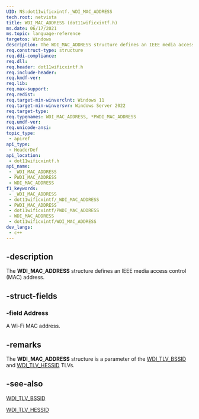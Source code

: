 ```yaml
---
UID: NS:dot11wificxintf._WDI_MAC_ADDRESS
tech.root: netvista
title: WDI_MAC_ADDRESS (dot11wificxintf.h)
ms.date: 06/17/2021
ms.topic: language-reference
targetos: Windows
description: The WDI_MAC_ADDRESS structure defines an IEEE media access control (MAC) address.
req.construct-type: structure
req.ddi-compliance: 
req.dll: 
req.header: dot11wificxintf.h
req.include-header: 
req.kmdf-ver: 
req.lib: 
req.max-support: 
req.redist: 
req.target-min-winverclnt: Windows 11 
req.target-min-winversvr: Windows Server 2022
req.target-type: 
req.typenames: WDI_MAC_ADDRESS, *PWDI_MAC_ADDRESS
req.umdf-ver: 
req.unicode-ansi: 
topic_type:
 - apiref
api_type:
 - HeaderDef
api_location:
 - dot11wificxintf.h
api_name:
 - _WDI_MAC_ADDRESS
 - PWDI_MAC_ADDRESS
 - WDI_MAC_ADDRESS
f1_keywords:
 - _WDI_MAC_ADDRESS
 - dot11wificxintf/_WDI_MAC_ADDRESS
 - PWDI_MAC_ADDRESS
 - dot11wificxintf/PWDI_MAC_ADDRESS
 - WDI_MAC_ADDRESS
 - dot11wificxintf/WDI_MAC_ADDRESS
dev_langs:
 - c++
---
```


## -description

The **WDI_MAC_ADDRESS** structure defines an IEEE media access control (MAC) address.

## -struct-fields

### -field Address

A Wi-Fi MAC address.

## -remarks

The **WDI_MAC_ADDRESS** structure is a parameter of the [WDI_TLV_BSSID](/windows-hardware/drivers/netcx/wdi-tlv-bssid) and [WDI_TLV_HESSID](/windows-hardware/drivers/netcx/wdi-tlv-hessid) TLVs.

## -see-also

[WDI_TLV_BSSID](/windows-hardware/drivers/netcx/wdi-tlv-bssid)

[WDI_TLV_HESSID](/windows-hardware/drivers/netcx/wdi-tlv-hessid)
